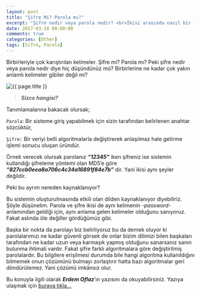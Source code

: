 ```yaml
---
layout: post
title: "Şifre Mi? Parola mı?"
excerpt: "Şifre nedir veya parola nedir? <br>İkisi arasında nasıl bir fark olabilir ki aynı şeyler değil mi bunlar</br>"
date: 2017-03-18 00:00:00
comments: true
categories: [Other]
tags: [Sifre, Parola]
---
```

Birbirleriyle çok karıştırılan kelimeler. Şifre mi? Parola mı? Peki şifre nedir veya parola nedir diye hiç düşündünüz mü? Birbirlerine ne kadar çok yakın anlamlı kelimeler gibiler değil mi?

<img src="{{ site.url }}/img/sifreparola/şifreparola.png" alt="{{ page.title }}">

> ***Sizce hangisi?***

Tanımlamalarına bakacak olursak;

`Parola`: Bir sisteme giriş yapabilmek için sizin tarafından belirlenen anahtar sözcüktür,

`Şifre:` Bir veriyi belli algoritmalarla değiştirerek anlaşılmaz hale getirme işlemi sonucu oluşan üründür.

Örnek verecek olursak parolanız ***“12345”*** iken şifreniz ise sistemin kullandığı şifreleme yöntemi olan MD5’e göre ***“827ccb0eea8a706c4c34a16891f84e7b”*** dir. Yani ikisi aynı şeyler değildir.

Peki bu ayrım nereden kaynaklanıyor?

Bu sistemin oluşturulmasında etkili olan dilden kaynaklanıyor diyebiliriz. Şöyle düşünelim. Parola ve şifre ikisi de aynı kelimenin _-password-_ anlamından geldiği için, aynı anlama gelen kelimeler olduğunu sanıyoruz. Fakat aslında öle değiller gördüğümüz gibi.

Başka bir nokta da parolayı biz belirliyoruz bu da demek oluyor ki parolalarımızı ne kadar güvenli görsek de onlar bizim dilimizi bilen başkaları tarafından ne kadar uzun veya karmaşık yapmış olduğunu sanarsanız sanın bulunma ihtimali vardır. Fakat şifre farklı algoritmalara göre değiştirilmiş parolalardır. Bu bilgilere erişilmesi durumda bile hangi algoritma kullanıldığını bilmemek onun çözümünü bulmayı zorlaştırır hatta bazı algoritmalar geri döndürülemez. Yani çözümü imkânsız olur.

Bu konuyla ilgili olarak ***Erdem Oflaz***’ın yazısını da okuyabilirsiniz. Yazıya ulaşmak için [buraya tıkla…][link1]


[link1]:      http://www.erdemoflaz.com/sifre-ve-parola-arasindaki-farklar/
